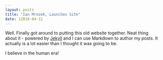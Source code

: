 ```yaml
---
layout: posts
title: "Ian Mrozek, Launches Site"
date: 12019-04-12
---
```


Well. Finally got around to putting this old website together. Neat thing about it - powered by [Jekyll](http://jekyllrb.com) and I can use Markdown to author my posts. It actually is a lot easier than I thought it was going to be.

I believe in the human era!